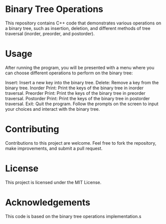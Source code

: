 # Binary Tree Operations
This repository contains C++ code that demonstrates various operations on a binary tree, such as insertion, deletion, and different methods of tree traversal (inorder, preorder, and postorder).

# Usage
After running the program, you will be presented with a menu where you can choose different operations to perform on the binary tree:

Insert: Insert a new key into the binary tree.
Delete: Remove a key from the binary tree.
Inorder Print: Print the keys of the binary tree in inorder traversal.
Preorder Print: Print the keys of the binary tree in preorder traversal.
Postorder Print: Print the keys of the binary tree in postorder traversal.
Exit: Quit the program.
Follow the prompts on the screen to input your choices and interact with the binary tree.

# Contributing
Contributions to this project are welcome. Feel free to fork the repository, make improvements, and submit a pull request.

# License
This project is licensed under the MIT License.

# Acknowledgements
This code is based on the binary tree operations implementation.s
